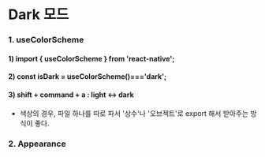 # Dark 모드

### 1. useColorScheme

#### 1) import { useColorScheme } from 'react-native';

#### 2) const isDark = useColorScheme()==='dark';

#### 3) shift + command + a : light <-> dark

- 색상의 경우, 파일 하나를 따로 파서 '상수'나 '오브젝트'로 export 해서 받아주는 방식이 좋다.

### 2. Appearance
